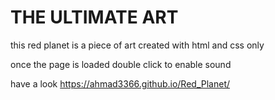 # THE ULTIMATE ART 
this red planet is a piece of art created with html and css only

once the page is loaded double click to enable sound

have a look https://ahmad3366.github.io/Red_Planet/
